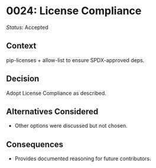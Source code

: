 # 0024: License Compliance

*Status*: Accepted

## Context
pip-licenses + allow-list to ensure SPDX-approved deps.

## Decision
Adopt License Compliance as described.

## Alternatives Considered
- Other options were discussed but not chosen.

## Consequences
- Provides documented reasoning for future contributors.
